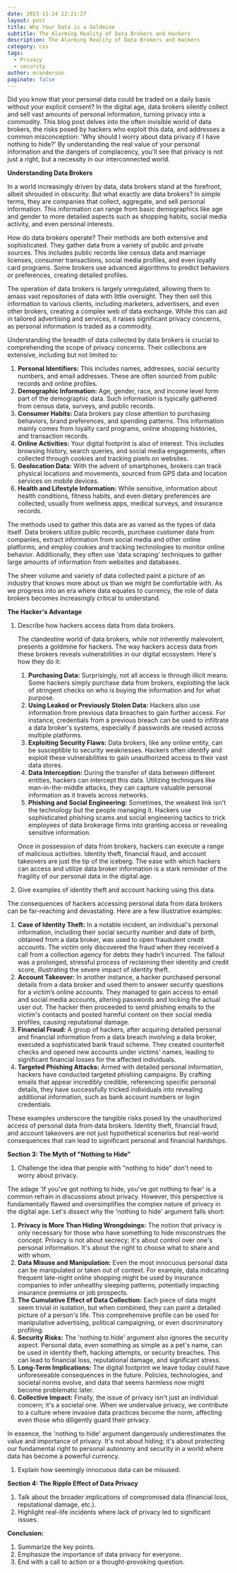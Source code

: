 ```yaml
---
date: 2023-11-24 22:21:27
layout: post
title: Why Your Data is a Goldmine
subtitle: The Alarming Reality of Data Brokers and Hackers
description: The Alarming Reality of Data Brokers and Hackers
category: css
tags:
  - Privacy
  - security
author: mranderson
paginate: false
---
```

Did you know that your personal data could be traded on a daily basis without your explicit consent? In the digital age, data brokers silently collect and sell vast amounts of personal information, turning privacy into a commodity. This blog post delves into the often invisible world of data brokers, the risks posed by hackers who exploit this data, and addresses a common misconception: 'Why should I worry about data privacy if I have nothing to hide?' By understanding the real value of your personal information and the dangers of complacency, you'll see that privacy is not just a right, but a necessity in our interconnected world.

**Understanding Data Brokers**

In a world increasingly driven by data, data brokers stand at the forefront, albeit shrouded in obscurity. But what exactly are data brokers? In simple terms, they are companies that collect, aggregate, and sell personal information. This information can range from basic demographics like age and gender to more detailed aspects such as shopping habits, social media activity, and even personal interests.

How do data brokers operate? Their methods are both extensive and sophisticated. They gather data from a variety of public and private sources. This includes public records like census data and marriage licenses, consumer transactions, social media profiles, and even loyalty card programs. Some brokers use advanced algorithms to predict behaviors or preferences, creating detailed profiles.

The operation of data brokers is largely unregulated, allowing them to amass vast repositories of data with little oversight. They then sell this information to various clients, including marketers, advertisers, and even other brokers, creating a complex web of data exchange. While this can aid in tailored advertising and services, it raises significant privacy concerns, as personal information is traded as a commodity.

Understanding the breadth of data collected by data brokers is crucial to comprehending the scope of privacy concerns. Their collections are extensive, including but not limited to:

1. **Personal Identifiers:** This includes names, addresses, social security numbers, and email addresses. These are often sourced from public records and online profiles.
2. **Demographic Information:** Age, gender, race, and income level form part of the demographic data. Such information is typically gathered from census data, surveys, and public records.
3. **Consumer Habits:** Data brokers pay close attention to purchasing behaviors, brand preferences, and spending patterns. This information mainly comes from loyalty card programs, online shopping histories, and transaction records.
4. **Online Activities:** Your digital footprint is also of interest. This includes browsing history, search queries, and social media engagements, often collected through cookies and tracking pixels on websites.
5. **Geolocation Data:** With the advent of smartphones, brokers can track physical locations and movements, sourced from GPS data and location services on mobile devices.
6. **Health and Lifestyle Information:** While sensitive, information about health conditions, fitness habits, and even dietary preferences are collected, usually from wellness apps, medical surveys, and insurance records.

The methods used to gather this data are as varied as the types of data itself. Data brokers utilize public records, purchase customer data from companies, extract information from social media and other online platforms, and employ cookies and tracking technologies to monitor online behavior. Additionally, they often use 'data scraping' techniques to gather large amounts of information from websites and databases.

The sheer volume and variety of data collected paint a picture of an industry that knows more about us than we might be comfortable with. As we progress into an era where data equates to currency, the role of data brokers becomes increasingly critical to understand.

**The Hacker's Advantage**

1. Describe how hackers access data from data brokers.

   The clandestine world of data brokers, while not inherently malevolent, presents a goldmine for hackers. The way hackers access data from these brokers reveals vulnerabilities in our digital ecosystem. Here's how they do it:

   1. **Purchasing Data:** Surprisingly, not all access is through illicit means. Some hackers simply purchase data from brokers, exploiting the lack of stringent checks on who is buying the information and for what purpose.
   2. **Using Leaked or Previously Stolen Data:** Hackers also use information from previous data breaches to gain further access. For instance, credentials from a previous breach can be used to infiltrate a data broker's systems, especially if passwords are reused across multiple platforms.
   3. **Exploiting Security Flaws:** Data brokers, like any online entity, can be susceptible to security weaknesses. Hackers often identify and exploit these vulnerabilities to gain unauthorized access to their vast data stores.
   4. **Data Interception:** During the transfer of data between different entities, hackers can intercept this data. Utilizing techniques like man-in-the-middle attacks, they can capture valuable personal information as it travels across networks.
   5. **Phishing and Social Engineering:** Sometimes, the weakest link isn't the technology but the people managing it. Hackers use sophisticated phishing scams and social engineering tactics to trick employees of data brokerage firms into granting access or revealing sensitive information.

   Once in possession of data from brokers, hackers can execute a range of malicious activities. Identity theft, financial fraud, and account takeovers are just the tip of the iceberg. The ease with which hackers can access and utilize data broker information is a stark reminder of the fragility of our personal data in the digital age.
2. Give examples of identity theft and account hacking using this data.

The consequences of hackers accessing personal data from data brokers can be far-reaching and devastating. Here are a few illustrative examples:

1. **Case of Identity Theft:** In a notable incident, an individual's personal information, including their social security number and date of birth, obtained from a data broker, was used to open fraudulent credit accounts. The victim only discovered the fraud when they received a call from a collection agency for debts they hadn't incurred. The fallout was a prolonged, stressful process of reclaiming their identity and credit score, illustrating the severe impact of identity theft.
2. **Account Takeover:** In another instance, a hacker purchased personal details from a data broker and used them to answer security questions for a victim’s online accounts. They managed to gain access to email and social media accounts, altering passwords and locking the actual user out. The hacker then proceeded to send phishing emails to the victim's contacts and posted harmful content on their social media profiles, causing reputational damage.
3. **Financial Fraud:** A group of hackers, after acquiring detailed personal and financial information from a data breach involving a data broker, executed a sophisticated bank fraud scheme. They created counterfeit checks and opened new accounts under victims' names, leading to significant financial losses for the affected individuals.
4. **Targeted Phishing Attacks:** Armed with detailed personal information, hackers have conducted targeted phishing campaigns. By crafting emails that appear incredibly credible, referencing specific personal details, they have successfully tricked individuals into revealing additional information, such as bank account numbers or login credentials.

These examples underscore the tangible risks posed by the unauthorized access of personal data from data brokers. Identity theft, financial fraud, and account takeovers are not just hypothetical scenarios but real-world consequences that can lead to significant personal and financial hardships.

**Section 3: The Myth of "Nothing to Hide"**

1. Challenge the idea that people with "nothing to hide" don't need to worry about privacy.

The adage 'If you've got nothing to hide, you've got nothing to fear' is a common refrain in discussions about privacy. However, this perspective is fundamentally flawed and oversimplifies the complex nature of privacy in the digital age. Let's dissect why the 'nothing to hide' argument falls short:

1. **Privacy is More Than Hiding Wrongdoings:** The notion that privacy is only necessary for those who have something to hide misconstrues the concept. Privacy is not about secrecy; it's about control over one's personal information. It's about the right to choose what to share and with whom.
2. **Data Misuse and Manipulation:** Even the most innocuous personal data can be manipulated or taken out of context. For example, data indicating frequent late-night online shopping might be used by insurance companies to infer unhealthy sleeping patterns, potentially impacting insurance premiums or job prospects.
3. **The Cumulative Effect of Data Collection:** Each piece of data might seem trivial in isolation, but when combined, they can paint a detailed picture of a person's life. This comprehensive profile can be used for manipulative advertising, political campaigning, or even discriminatory profiling.
4. **Security Risks:** The 'nothing to hide' argument also ignores the security aspect. Personal data, even something as simple as a pet's name, can be used in identity theft, hacking attempts, or security breaches. This can lead to financial loss, reputational damage, and significant stress.
5. **Long-Term Implications:** The digital footprint we leave today could have unforeseeable consequences in the future. Policies, technologies, and societal norms evolve, and data that seems harmless now might become problematic later.
6. **Collective Impact:** Finally, the issue of privacy isn't just an individual concern; it's a societal one. When we undervalue privacy, we contribute to a culture where invasive data practices become the norm, affecting even those who diligently guard their privacy.

In essence, the 'nothing to hide' argument dangerously underestimates the value and importance of privacy. It's not about hiding; it's about protecting our fundamental right to personal autonomy and security in a world where data has become a powerful currency.

1. Explain how seemingly innocuous data can be misused.

**Section 4: The Ripple Effect of Data Privacy**

1. Talk about the broader implications of compromised data (financial loss, reputational damage, etc.).
2. Highlight real-life incidents where lack of privacy led to significant issues.

**Conclusion:**

1. Summarize the key points.
2. Emphasize the importance of data privacy for everyone.
3. End with a call to action or a thought-provoking question.
